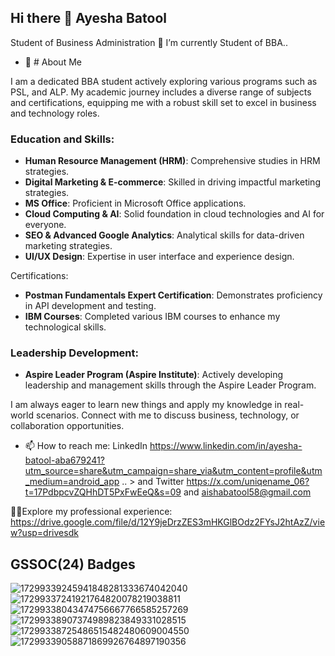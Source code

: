 ## Hi there 👋 Ayesha Batool
Student of Business Administration
🔭 I’m currently Student of BBA..
- 🌱 # About Me

I am a dedicated BBA student actively exploring various programs such as PSL, and ALP. My academic journey includes a diverse range of subjects and certifications, equipping me with a robust skill set to excel in business and technology roles.

### Education and Skills:
- **Human Resource Management (HRM)**: Comprehensive studies in HRM strategies.
- **Digital Marketing & E-commerce**: Skilled in driving impactful marketing strategies.
- **MS Office**: Proficient in Microsoft Office applications.
- **Cloud Computing & AI**: Solid foundation in cloud technologies and AI for everyone.
- **SEO & Advanced Google Analytics**: Analytical skills for data-driven marketing strategies.
- **UI/UX Design**: Expertise in user interface and experience design.

 Certifications:
- **Postman Fundamentals Expert Certification**: Demonstrates proficiency in API development and testing.
- **IBM Courses**: Completed various IBM courses to enhance my technological skills.
### Leadership Development:
- **Aspire Leader Program (Aspire Institute)**: Actively developing leadership and management skills through the Aspire Leader Program.

I am always eager to learn new things and apply my knowledge in real-world scenarios. Connect with me to discuss business, technology, or collaboration opportunities.

- 📫 How to reach me: LinkedIn https://www.linkedin.com/in/ayesha-batool-aba679241?utm_source=share&utm_campaign=share_via&utm_content=profile&utm_medium=android_app
.. >
and Twitter https://x.com/uniqename_06?t=17PdbpcvZQHhDT5PxFwEeQ&s=09
and aishabatool58@gmail.com

🚀🎯Explore my professional experience: https://drive.google.com/file/d/12Y9jeDrzZES3mHKGlBOdz2FYsJ2htAzZ/view?usp=drivesdk

 
## GSSOC(24) Badges
![17299339245941848281333674042040](https://github.com/user-attachments/assets/7e62ef02-7d68-4f72-a22a-b6abd0faff98)
![17299337241921764820078219038811](https://github.com/user-attachments/assets/8039c4bf-ff10-48eb-a827-b1bc35e1ae54)
![17299338043474756667766585257269](https://github.com/user-attachments/assets/2d21dbdc-bf8f-4ae5-a5cb-f2d89d90290a)
![17299338907374989823849331028515](https://github.com/user-attachments/assets/987b3aa0-ee25-4254-bd7f-4e15bcc09d88)
![17299338725486515482480609004550](https://github.com/user-attachments/assets/8ad2d2e6-3939-4e8d-b393-3d48b7957ae0)
![17299339058871869926764897190356](https://github.com/user-attachments/assets/97425b18-a4ed-441d-8221-9f0325dd167c)

